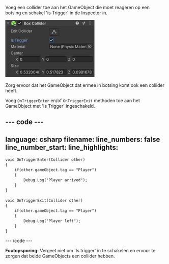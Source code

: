 Voeg een collider toe aan het GameObject die moet reageren op een botsing en schakel 'is Trigger' in de Inspector in.

![Collider component met 'is Trigger' aangevinkt.](images/collider-trigger.png)

Zorg ervoor dat het GameObject dat ermee in botsing komt ook een collider heeft.

Voeg `OnTriggerEnter` en/of `OnTriggerExit` methoden toe aan het GameObject met 'Is Trigger' ingeschakeld.

--- code ---
---
language: csharp filename: line_numbers: false line_number_start:
line_highlights:
---

    void OnTriggerEnter(Collider other)
    {
        if(other.gameObject.tag == "Player")
        {
            Debug.Log("Player arrived");
        }
    }
    
    void OnTriggerExit(Collider other)
    {
        if(other.gameObject.tag == "Player")
        {
            Debug.Log("Player left");
        }
    }
--- /code ---

**Foutopsporing:** Vergeet niet om 'Is trigger' in te schakelen en ervoor te zorgen dat beide GameObjects een collider hebben. 
